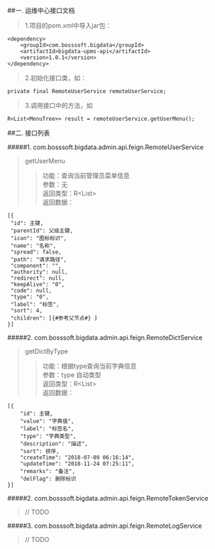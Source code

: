 ##一. 运维中心接口文档


> 1.项目的pom.xml中导入jar包：
```
<dependency>
    <groupId>com.bosssoft.bigdata</groupId>
    <artifactId>bigdata-upms-api</artifactId>
    <version>1.0.1</version>
</dependency>

```
> 2.初始化接口类，如：

```
private final RemoteUserService remoteUserService;
```

> 3.调用接口中的方法，如
```
R<List<MenuTree>> result = remoteUserService.getUserMenu();
```

##二. 接口列表

#####1. com.bosssoft.bigdata.admin.api.feign.RemoteUserService
>getUserMenu
>>功能：查询当前管理员菜单信息  
>>参数：无  
>>返回类型：R<List<MenuTree>>  
>>返回数据：
```
[{  
 "id": 主键,
 "parentId": 父级主键,
 "icon": "图标标识",
 "name": "名称",
 "spread": false,
 "path": "请求路径",
 "component": "",
 "authority": null,
 "redirect": null,
 "keepAlive": "0",
 "code": null,
 "type": "0",  
 "label": "标签",
 "sort": 4,
 "children": [{#参考父节点#} ]
}]
```

#####2. com.bosssoft.bigdata.admin.api.feign.RemoteDictService
>getDictByType
>>功能：根据type查询当前字典信息  
>>参数：type 自动类型  
>>返回类型：R<List<SysDict>>  
>>返回数据：
```
[{
	"id": 主键,
	"value": "字典值",
	"label": "标签名",
	"type": "字典类型",
	"description": "描述",
	"sort": 排序,
	"createTime": "2018-07-09 06:16:14",
	"updateTime": "2018-11-24 07:25:11",
	"remarks": "备注",
	"delFlag": 删除标识
}]
```

#####2. com.bosssoft.bigdata.admin.api.feign.RemoteTokenService
> // TODO

#####3. com.bosssoft.bigdata.admin.api.feign.RemoteLogService
> // TODO